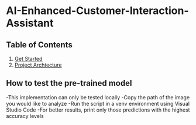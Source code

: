 # AI-Enhanced-Customer-Interaction-Assistant

## Table of Contents
1. [Get Started](#get-started)
2. [Project Archtecture](#project-archtecture)

## How to test the pre-trained model
-This implementation can only be tested locally
-Copy the path of the image you would like to analyze
-Run the script in a venv environment using Visual Studio Code
-For better results, print only those predictions with the highest accuracy levels
